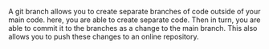 A git branch allows you to create separate branches of code outside of your main code. here, you are able to create separate code. Then in turn, you are able to commit it to the branches as a change to the main branch. This also allows you to push these changes to an online repository.
